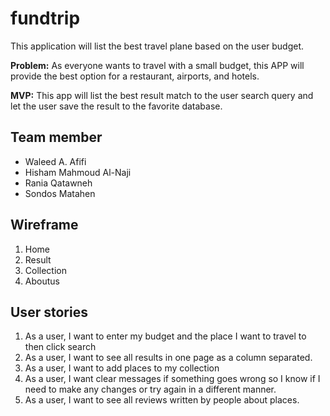 # fundtrip

This application will list the best travel plane based on the user budget.

**Problem:** As everyone wants to travel with a small budget, this APP will provide the best option for a restaurant, airports, and hotels.

**MVP:** This app will list the best result match to the user search query and let the user save the result to the favorite database.


## Team member
* Waleed A. Afifi
* Hisham Mahmoud Al-Naji
* Rania Qatawneh 
* Sondos Matahen 

## Wireframe
1. Home
2. Result
3. Collection
4. Aboutus

## User stories
1. As a user, I want to enter my budget and the place I want to travel to then click search
2. As a user, I want to see all results in one page as a column separated.
3. As a user, I want to add places to my collection
4. As a user, I want clear messages if something goes wrong so I know if I need to make any changes or try again in a different manner.
5. As a user, I want to see all reviews written by people about places.